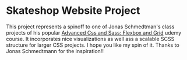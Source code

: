 # Skateshop Website Project
This project represents a spinoff to one of Jonas Schmedtman's class projects of his popular [Advanced Css and Sass: Flexbox and Grid](https://www.udemy.com/course/advanced-css-and-sass/) udemy course. 
It incorporates nice visualizations as well ass a scalable SCSS structure for larger CSS projects. I hope you like my spin of it. Thanks to Jonas Schmedtmann for the inspiration!! 
